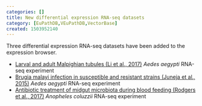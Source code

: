 ```yaml
---
categories: []
title: New differential expression RNA-seq datasets
category: [EuPathDB,VEuPathDB,VectorBase]
created: 1503952140
---
```

Three differential expression RNA-seq datasets have been added to the expression browser.

<ul>
<li>
<a href="/expression-browser/experiment/SRP041845">Larval and adult Malpighian tubules (Li et al., 2017)</a> <i>Aedes aegypti</i> RNA-seq experiment</li>
<li>
<a href="/expression-browser/experiment/SRP044393">Brugia malayi infection in susceptible and resistant strains (Juneja et al., 2015)</a> <i>Aedes aegypti</i> RNA-seq experiment</li>
<li>
<a href="/expression-browser/experiment/SRP106793">Antibiotic treatment of midgut microbiota during blood feeding (Rodgers et al., 2017)</a> <i>Anopheles coluzzii</i> RNA-seq experiment</li>
</ul>
